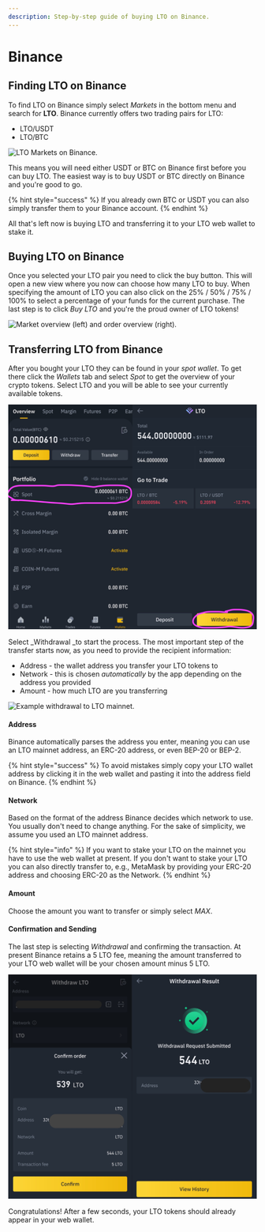 ```yaml
---
description: Step-by-step guide of buying LTO on Binance.
---
```


# Binance

## Finding LTO on Binance

To find LTO on Binance simply select _Markets_ in the bottom menu and search for **LTO**. Binance currently offers two trading pairs for LTO:

* LTO/USDT
* LTO/BTC

![LTO Markets on Binance.](../../../.gitbook/assets/screenshot\_20210530-222809.png)

This means you will need either USDT or BTC on Binance first before you can buy LTO. The easiest way is to buy USDT or BTC directly on Binance and you're good to go.&#x20;

{% hint style="success" %}
&#x20;If you already own BTC or USDT you can also simply transfer them to your Binance account.
{% endhint %}

All that's left now is buying LTO and transferring it to your LTO web wallet to stake it.

## Buying LTO on Binance

Once you selected your LTO pair you need to click the buy button. This will open a new view where you now can choose how many LTO to buy. When specifying the amount of LTO you can also click on the 25% / 50% / 75% / 100% to select a percentage of your funds for the current purchase. The last step is to click _Buy LTO_ and you're the proud owner of LTO tokens!

![Market overview (left) and order overview (right).](../../../.gitbook/assets/union\_result.jpg)

## Transferring LTO from Binance

After you bought your LTO they can be found in your _spot wallet_. To get there click the _Wallets_ tab and select _Spot_ to get the overview of your crypto tokens. Select LTO and you will be able to see your currently available tokens.

![Location of the spot wallet (left) and the content of the LTO wallet (right).](../../../.gitbook/assets/walletoverview.jpg)

Select _Withdrawal _to start the process. The most important step of the transfer starts now, as you need to provide the recipient information:

* Address - the wallet address you transfer your LTO tokens to
* Network - this is chosen _automatically_ by the app depending on the address you provided
* Amount - how much LTO are you transferring&#x20;

![Example withdrawal to LTO mainnet.](../../../.gitbook/assets/screenshot\_20210528-225936-2.png)

#### Address

Binance automatically parses the address you enter, meaning you can use an LTO mainnet address, an ERC-20 address, or even BEP-20 or BEP-2.

{% hint style="success" %}
To avoid mistakes simply copy your LTO wallet address by clicking it in the web wallet and pasting it into the address field on Binance.
{% endhint %}

#### Network

Based on the format of the address Binance decides which network to use. You usually don't need to change anything. For the sake of simplicity, we assume you used an LTO mainnet address.

{% hint style="info" %}
If you want to stake your LTO on the mainnet you have to use the web wallet at present. If you don't want to stake your LTO you can also directly transfer to, e.g., MetaMask by providing your ERC-20 address and choosing ERC-20 as the Network.
{% endhint %}

#### Amount

Choose the amount you want to transfer or simply select _MAX_.

#### Confirmation and Sending

The last step is selecting _Withdrawal_ and confirming the transaction. At present Binance retains a 5 LTO fee, meaning the amount transferred to your LTO web wallet will be your chosen amount minus 5 LTO.

![Confirmation dialog (left) and a successful withdrawal result (right).](../../../.gitbook/assets/withdrawal.jpg)

Congratulations! After a few seconds, your LTO tokens should already appear in your web wallet.&#x20;

